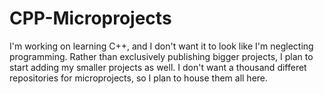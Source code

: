 # CPP-Microprojects
I'm working on learning C++, and I don't want it to look like I'm neglecting programming. Rather than exclusively publishing bigger projects, I plan to start adding my smaller projects as well. I don't want a thousand differet repositories for microprojects, so I plan to house them all here. 

